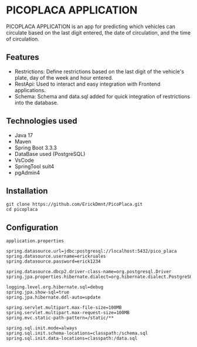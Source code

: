 # PICOPLACA APPLICATION

PICOPLACA APPLICATION is an app for predicting which vehicles can circulate based on the last digit entered, the date of circulation, and the time of circulation.

## Features

- Restrictions: Define restrictions based on the last digit of the vehicle's plate, day of the week and hour entered.
- RestApi: Used to interact and easy integration  with Frontend applications.
- Schema: Schema and data.sql added for quick integration of restrictions into the database.

## Technologies used

- Java 17
- Maven
- Spring Boot 3.3.3
- DataBase used (PostgreSQL)
- VsCode
- SpringTool suit4
- pgAdmin4

## Installation
    git clone https://github.com/ErickDmnt/PicoPlaca.git 
    cd picoplaca

## Configuration
    application.properties

    spring.datasource.url=jdbc:postgresql://localhost:5432/pico_placa
    spring.datasource.username=erickruales
    spring.datasource.password=erick1234

    spring.datasource.dbcp2.driver-class-name=org.postgresql.Driver
    spring.jpa.properties.hibernate.dialect=org.hibernate.dialect.PostgreSQLDialect

    logging.level.org.hibernate.sql=debug
    spring.jpa.show-sql=true
    spring.jpa.hibernate.ddl-auto=update

    spring.servlet.multipart.max-file-size=100MB
    spring.servlet.multipart.max-request-size=100MB
    spring.mvc.static-path-pattern=/static/**

    spring.sql.init.mode=always
    spring.sql.init.schema-locations=classpath:/schema.sql
    spring.sql.init.data-locations=classpath:/data.sql




